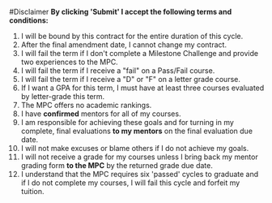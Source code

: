 #Disclaimer
<b>By clicking 'Submit' I accept the following terms and conditions:</b>

1. I will be bound by this contract for the entire duration of this cycle.
2. After the final amendment date, I cannot change my contract.
3. I will fail the term if I don't complete a Milestone Challenge and provide two experiences to the MPC.
4. I will fail the term if I receive a "fail" on a Pass/Fail course.
5. I will fail the term if I receive a "D" or "F" on a letter grade course.
6. If I want a GPA for this term, I must have at least three courses evaluated by letter-grade this term.
7. The MPC offers no academic rankings.
8. I have <b>confirmed</b> mentors for all of my courses.
9. I am responsible for achieving these goals and for turning in my complete, final evaluations <b>to my mentors</b> on the final evaluation due date.
10. I will not make excuses or blame others if I do not achieve my goals.
11. I will not receive a grade for my courses unless I bring back my mentor grading form <b>to the MPC</b> by the returned grade due date.
12. I understand that the MPC requires six 'passed' cycles to graduate and if I do not complete my courses, I will fail this cycle and forfeit my tuition.

